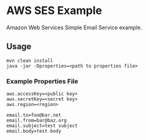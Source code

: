 AWS SES Example
===============

Amazon Web Services Simple Email Service example.

## Usage

```
mvn clean install
java -jar -Dproperties=<path to properties file>
```

### Example Properties File

```
aws.accessKey=<public key>
aws.secretKey=<secret key>
aws.region=<region>

email.to=foo@bar.net
email.from=bar@baz.org
email.subject=test subject
email.body=test body
```
